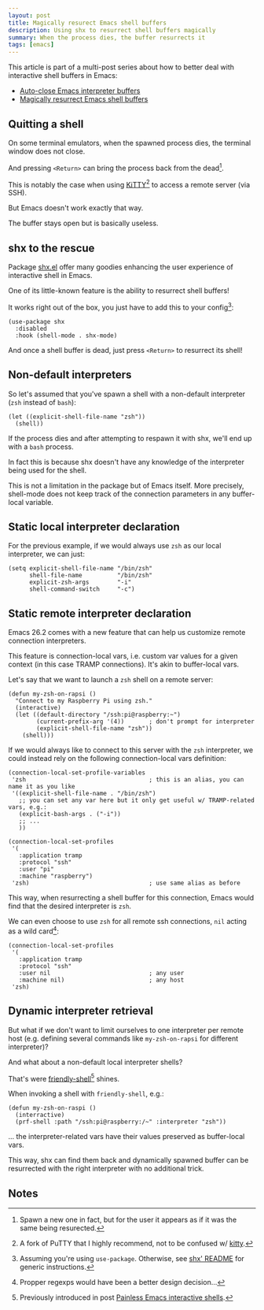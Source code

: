 ```yaml
---
layout: post
title: Magically resurect Emacs shell buffers
description: Using shx to resurrect shell buffers magically
summary: When the process dies, the buffer resurrects it
tags: [emacs]
---
```



This article is part of a multi-post series about how to better deal with interactive shell buffers in Emacs:
 - [Auto-close Emacs interpreter buffers](/2020/05/13/emacs-comint-buffer-auto-close)
 - [Magically resurrect Emacs shell buffers](/2020/07/06/emacs-shell-buffer-resurrect)


## Quitting a shell

On some terminal emulators, when the spawned process dies, the terminal window does not close.

And pressing `<Return>` can bring the process back from the dead[^1].

This is notably the case when using [KiTTY](http://www.9bis.net/kitty/#!index.md)[^2] to access a remote server (via SSH).

But Emacs doesn't work exactly that way.

The buffer stays open but is basically useless.


## shx to the rescue

Package [shx.el](https://github.com/riscy/shx-for-emacs) offer many goodies enhancing the user experience of interactive shell in Emacs.

One of its little-known feature is the ability to resurrect shell buffers!

It works right out of the box, you just have to add this to your config[^3]:

```emacs-lisp
(use-package shx
  :disabled
  :hook (shell-mode . shx-mode)
```

And once a shell buffer is dead, just press `<Return>` to resurrect its shell!


## Non-default interpreters

So let's assumed that you've spawn a shell with a non-default interpreter (`zsh` instead of `bash`):

```emacs-lisp
(let ((explicit-shell-file-name "zsh"))
  (shell))
```

If the process dies and after attempting to respawn it with shx, we'll end up with a `bash` process.

In fact this is because shx doesn't have any knowledge of the interpreter being used for the shell.

This is not a limitation in the package but of Emacs itself. More precisely, shell-mode does not keep track of the connection parameters in any buffer-local variable.


## Static local interpreter declaration

For the previous example, if we would always use `zsh` as our local interpreter, we can just:

```emacs-lisp
(setq explicit-shell-file-name "/bin/zsh"
      shell-file-name          "/bin/zsh"
      explicit-zsh-args        "-i"
      shell-command-switch     "-c")
```


## Static remote interpreter declaration

Emacs 26.2 comes with a new feature that can help us customize remote connection interpreters.

This feature is connection-local vars, i.e. custom var values for a given context (in this case TRAMP connections). It's akin to buffer-local vars.

Let's say that we want to launch a `zsh` shell on a remote server:

```emacs-lisp
(defun my-zsh-on-rapsi ()
  "Connect to my Raspberry Pi using zsh."
  (interactive)
  (let ((default-directory "/ssh:pi@raspberry:~")
        (current-prefix-arg '(4))       ; don't prompt for interpreter
        (explicit-shell-file-name "zsh"))
    (shell)))
```

If we would always like to connect to this server with the `zsh` interpreter, we could instead rely on the following connection-local vars definition:

```emacs-lisp
(connection-local-set-profile-variables
 'zsh                                   ; this is an alias, you can name it as you like
 '((explicit-shell-file-name . "/bin/zsh")
   ;; you can set any var here but it only get useful w/ TRAMP-related vars, e.g.:
   (explicit-bash-args . ("-i"))
   ;; ...
   ))

(connection-local-set-profiles
 '(
   :application tramp
   :protocol "ssh"
   :user "pi"
   :machine "raspberry")
 'zsh)                                  ; use same alias as before
```

This way, when resurrecting a shell buffer for this connection, Emacs would find that the desired interpreter is `zsh`.

We can even choose to use `zsh` for all remote ssh connections, `nil` acting as a wild card[^4]:

```emacs-lisp
(connection-local-set-profiles
 '(
   :application tramp
   :protocol "ssh"
   :user nil                            ; any user
   :machine nil)                        ; any host
 'zsh)
```


## Dynamic interpreter retrieval

But what if we don't want to limit ourselves to one interpreter per remote host (e.g. defining several commands like `my-zsh-on-rapsi` for different interpreter)?

And what about a non-default local interpreter shells?

That's were [friendly-shell](https://github.com/p3r7/friendly-shell)[^5] shines.

When invoking a shell with `friendly-shell`, e.g.:

```emacs-lisp
(defun my-zsh-on-raspi ()
  (interractive)
  (prf-shell :path "/ssh:pi@raspberry:/~" :interpreter "zsh"))
```

... the interpreter-related vars have their values preserved as buffer-local vars.

This way, shx can find them back and dynamically spawned buffer can be resurrected with the right interpreter with no additional trick.


## Notes

[^1]: Spawn a new one in fact, but for the user it appears as if it was the same being resurected.

[^2]: A fork of PuTTY that I highly recommend, not to be confused w/ [kitty](https://sw.kovidgoyal.net/kitty/).

[^3]: Assuming you're using `use-package`. Otherwise, see [shx' README](https://github.com/riscy/shx-for-emacs/blob/master/README.org) for generic instructions.

[^4]: Propper regexps would have been a better design decision...

[^5]: Previously introduced in post [Painless Emacs interactive shells](2020/01/21/painless-emacs-interactive-shells).

